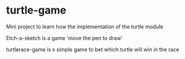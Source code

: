 # turtle-game

Mini project to learn how the implementation of the turtle module

Etch-a-sketch is a game 'move the pen to draw' 

turtlerace-game is s simple game to bet which turtle will win in the race
